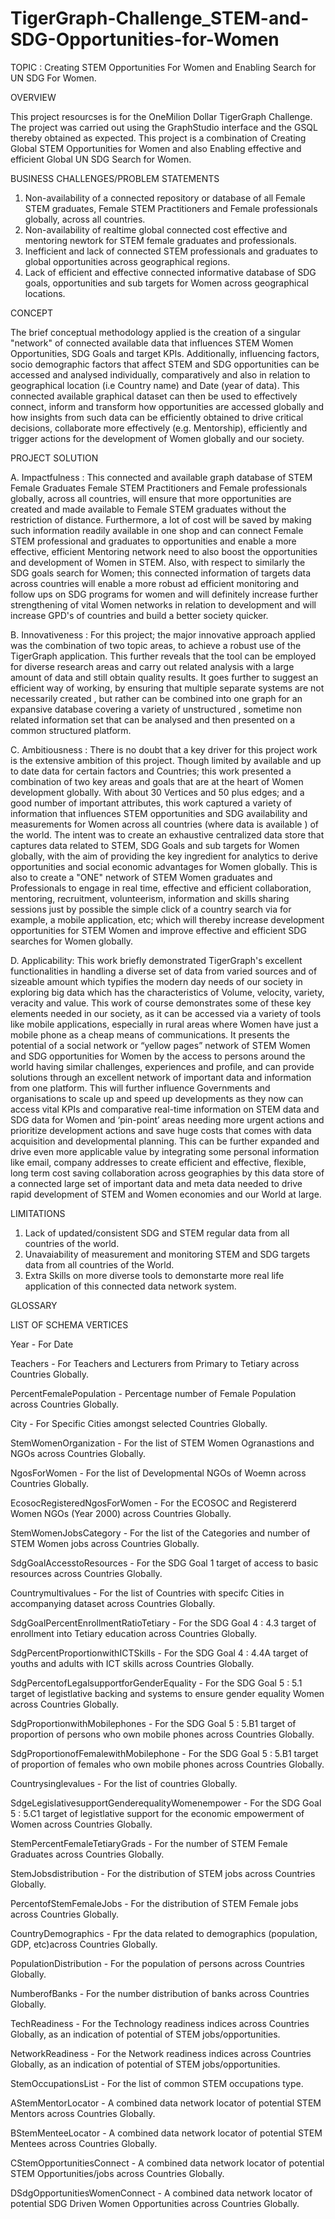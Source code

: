 # TigerGraph-Challenge_STEM-and-SDG-Opportunities-for-Women
TOPIC :   Creating STEM Opportunities For Women and Enabling Search for UN SDG For Women.




OVERVIEW

This project resourcses is for the OneMilion Dollar TigerGraph Challenge. The project was carried out using the GraphStudio interface and the GSQL thereby obtained as expected. This project is a combination of Creating Global STEM Opportunities for Women and also Enabling effective and efficient Global UN SDG Search for Women.



BUSINESS CHALLENGES/PROBLEM STATEMENTS

1. Non-availability of a connected repository or database of all Female STEM graduates, Female STEM Practitioners and Female professionals globally, across all countries.
2. Non-availability of realtime global connected cost effective and mentoring newtork for STEM female graduates and professionals.
3. Inefficient and lack of connected STEM professionals and graduates to global opportunities across geographical regions.
4. Lack of efficient and effective connected informative database of SDG goals, opportunities and sub targets for Women across geographical locations. 



CONCEPT

The brief conceptual methodology applied is the creation of a singular "network" of connected available data that influences STEM Women Opportunities, SDG Goals and target KPIs. Additionally, influencing factors, socio demographic factors that affect STEM and SDG opportunities can be accessed and analysed individually, comparatively and also in relation to geographical location (i.e Country name) and Date (year of data). This connected available graphical dataset can then be used to effectively connect, inform and transform how opportunities are accessed globally and how insights from such data can be efficiently obtained to drive critical decisions, collaborate more effectively (e.g. Mentorship), efficiently and trigger actions for the development of Women globally and our society.



PROJECT SOLUTION

A.	Impactfulness :  This connected and available graph database of STEM Female Graduates Female STEM Practitioners and Female professionals globally, across all countries, will ensure that more opportunities are created and made available to Female STEM graduates without the restriction of distance. Furthermore, a lot of cost will be saved by making such information readily available in one shop and can connect Female STEM professional and graduates to opportunities and enable a more effective, efficient Mentoring network need to also boost the opportunities and development of Women in STEM. Also, with respect to similarly the SDG goals search for Women; this connected information of targets data across countries will enable a more robust ad efficient monitoring and follow ups on SDG programs for women and will definitely increase further strengthening of vital Women networks in relation to development and will increase GPD's of countries and build a better society quicker.

B.  Innovativeness : For this project; the major innovative approach applied was the combination of two topic areas, to achieve a robust use of the TigerGraph application. This further reveals that the tool can be employed for diverse research areas and carry out related analysis with a large amount of data and still obtain quality results. It goes further to suggest an efficient way of working, by ensuring that multiple separate systems are not necessarily created , but rather can be combined into one graph for an expansive database covering a variety of unstructured , sometime non related information set that can be analysed and then presented on a common structured platform.

C.	Ambitiousness : There is no doubt that a key driver for this project work is the extensive ambition of this project. Though limited by available and up to date data for certain factors and Countries; this work presented a combination of two key areas and goals that are at the heart of Women development globally. With about 30 Vertices and 50 plus edges; and a good number of important attributes, this work captured a variety of information that influences STEM opportunities and SDG availability and measurements for Women across all countries (where data is available ) of the world. The intent was to create an exhaustive centralized data store that captures data related to STEM, SDG Goals and sub targets for Women globally, with the aim of providing the key ingredient for analytics to derive opportunities and social economic advantages for Women globally. This is also to create a "ONE" network of STEM Women graduates and Professionals to engage in real time, effective and efficient collaboration, mentoring, recruitment, volunteerism, information and skills sharing sessions just by possible the simple click of a country search via for example, a mobile application, etc; which will thereby increase development opportunities for STEM Women and improve effective and efficient SDG searches for Women globally.

D. Applicability:  This work briefly demonstrated TigerGraph's excellent functionalities in handling a  diverse set of data from varied sources and of sizeable amount which typifies the modern day needs of our society in exploring big data which has the characteristics of Volume, velocity, variety, veracity and value. This work of course demonstrates some of these key elements needed in our society, as it can be accessed via a variety of tools like mobile applications, especially in rural areas where Women have just a mobile phone as a cheap means of communications. It presents the potential of a social network or “yellow pages” network of STEM Women and SDG opportunities for Women by the access to persons around the world having similar challenges, experiences and profile, and can provide solutions through an excellent network of important data and information from one platform. This will further influence Governments and organisations to scale up and speed up developments as they now can access vital KPIs and comparative real-time information on STEM data and SDG data for Women and ‘pin-point’ areas needing more urgent actions and prioritize development actions and save huge costs that comes with data acquisition and developmental planning. This can be further expanded and drive even more applicable value by integrating some personal information like email, company addresses to create efficient and effective, flexible, long term cost saving collaboration across geographies by this data store of a connected large set of important data and meta data needed to drive rapid development of STEM and Women economies and our World at large.



LIMITATIONS

1.  Lack of updated/consistent SDG and STEM regular data from all countries of the world.
2.  Unavaiability of measurement and monitoring STEM and SDG targets data from all countries of the World.
3.  Extra Skills on more diverse tools to demonstarte more real life application of this connected data network system.





GLOSSARY


LIST OF SCHEMA VERTICES


Year   -   For Date


Teachers  - For Teachers and Lecturers from Primary to Tetiary across Countries Globally.


PercentFemalePopulation - Percentage number of Female Population across Countries Globally.


City  - For Specific Cities amongst selected Countries Globally.


StemWomenOrganization  -  For the list of STEM Women Ogranastions and NGOs across Countries Globally.


NgosForWomen  - For the list of Developmental NGOs of Woemn across Countries Globally.


EcosocRegisteredNgosForWomen  - For the ECOSOC and Registererd Women NGOs (Year 2000) across Countries Globally.


StemWomenJobsCategory  -  For the list of the Categories and number of STEM Women  jobs across Countries Globally.


SdgGoalAccesstoResources  -  For the SDG Goal 1 target of access to basic resources across Countries Globally.


Countrymultivalues - For the list of Countries with specifc Cities in accompanying dataset across Countries Globally.


SdgGoalPercentEnrollmentRatioTetiary - For the SDG Goal 4 : 4.3 target of enrollment into Tetiary education across Countries Globally.


SdgPercentProportionwithICTSkills - For the SDG Goal 4 : 4.4A target of youths and adults with ICT skills across Countries Globally.


SdgPercentofLegalsupportforGenderEquality - For the SDG Goal 5 : 5.1 target of legistlative backing and systems to ensure gender equality Women across Countries Globally.


SdgProportionwithMobilephones - For the SDG Goal 5 : 5.B1 target of proportion of persons who own mobile phones across Countries Globally.


SdgProportionofFemalewithMobilephone - For the SDG Goal 5 : 5.B1 target of proportion of females who own mobile phones across Countries Globally.


Countrysinglevalues - For the list of countries Globally.


SdgeLegislativesupportGenderequalityWomenempower - For the SDG Goal 5 : 5.C1 target of legistlative support for the economic empowerment of Women across Countries Globally.


StemPercentFemaleTetiaryGrads - For the number of STEM Female Graduates across Countries Globally.


StemJobsdistribution - For the distribution of STEM jobs across Countries Globally.


PercentofStemFemaleJobs - For the distribution of STEM Female jobs across Countries Globally.


CountryDemographics - Fpr the data related to demographics (population, GDP, etc)across Countries Globally.


PopulationDistribution - For the population of persons across Countries Globally.


NumberofBanks - For the number distribution of banks across Countries Globally.


TechReadiness - For the Technology readiness indices across Countries Globally, as an indication of potential of STEM jobs/opportunities.


NetworkReadiness - For the Network readiness indices across Countries Globally, as an indication of potential of STEM jobs/opportunities.


StemOccupationsList - For the list of common STEM occupations type.


AStemMentorLocator - A combined data network locator of potential STEM Mentors across Countries Globally.


BStemMenteeLocator - A combined data network locator of potential STEM Mentees across Countries Globally.


CStemOpportunitiesConnect - A combined data network locator of potential STEM Opportunities/jobs across Countries Globally.


DSdgOpportunitiesWomenConnect - A combined data network locator of potential SDG Driven Women Opportunities across Countries Globally.
